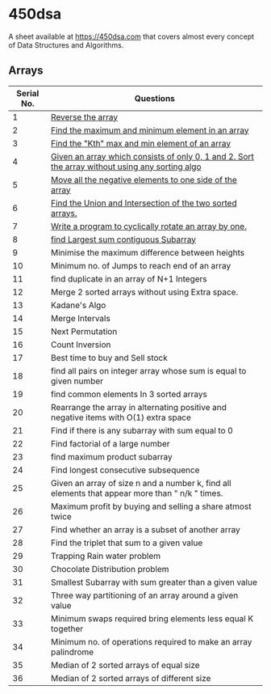 # 450dsa
A sheet available at https://450dsa.com that covers almost every concept of Data Structures and Algorithms.

## Arrays
Serial No. | Questions
| --- | ----------- |
1 | [Reverse the array](https://github.com/iankityadav/450dsa/tree/master/Array/1-Reverse)
2 | [Find the maximum and minimum element in an array](https://github.com/iankityadav/450dsa/tree/master/Array/2-Max%20and%20Min%20in%20Array)
3 | [Find the "Kth" max and min element of an array](https://github.com/iankityadav/450dsa/tree/master/Array/3-Kth%20Max%20and%20Min%20in%20Array)
4 | [Given an array which consists of only 0, 1 and 2. Sort the array without using any sorting algo](https://github.com/iankityadav/450dsa/tree/master/Array/4-Sort%20Array%20of%200%201%202)
5 | [Move all the negative elements to one side of the array](https://github.com/iankityadav/450dsa/tree/master/Array/5-Move%20Negative%20Elements%20of%20Array)
6 | [Find the Union and Intersection of the two sorted arrays.](https://github.com/iankityadav/450dsa/tree/master/Array/6-Union%20and%20Intersection%20of%202%20Arrays)
7 | [Write a program to cyclically rotate an array by one.](https://github.com/iankityadav/450dsa/tree/master/Array/7-Rotate%20Array)
8 | [find Largest sum contiguous Subarray](Array/8-Largest%20Sum%20Contiguous%20Subarray/Solution.java)
9 | Minimise the maximum difference between heights
10 | Minimum no. of Jumps to reach end of an array
11 | find duplicate in an array of N+1 Integers
12 | Merge 2 sorted arrays without using Extra space.
13 | Kadane's Algo
14 | Merge Intervals
15 | Next Permutation
16 | Count Inversion
17 | Best time to buy and Sell stock
18 | find all pairs on integer array whose sum is equal to given number
19 | find common elements In 3 sorted arrays
20 | Rearrange the array in alternating positive and negative items with O(1) extra space
21 | Find if there is any subarray with sum equal to 0
22 | Find factorial of a large number
23 | find maximum product subarray
24 | Find longest consecutive subsequence
25 | Given an array of size n and a number k, find all elements that appear more than " n/k " times.
26 | Maximum profit by buying and selling a share atmost twice
27 | Find whether an array is a subset of another array
28 | Find the triplet that sum to a given value
29 | Trapping Rain water problem
30 | Chocolate Distribution problem
31 | Smallest Subarray with sum greater than a given value
32 | Three way partitioning of an array around a given value
33 | Minimum swaps required bring elements less equal K together
34 | Minimum no. of operations required to make an array palindrome
35 | Median of 2 sorted arrays of equal size
36 | Median of 2 sorted arrays of different size
